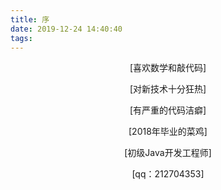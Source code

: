 ```yaml
---
title: 序
date: 2019-12-24 14:40:40
tags: 
---
```


<p style="text-align: center">
[喜欢数学和敲代码]
</p>
<p style="text-align: center">
[对新技术十分狂热]
</p>
<p style="text-align: center">
[有严重的代码洁癖]
</p>
<p style="text-align: center">
[2018年毕业的菜鸡]
</p>
<p style="text-align: center">
[初级Java开发工程师]
</p>
<p style="text-align: center">
[qq：212704353]
</p>





